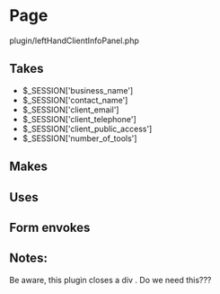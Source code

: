 # Page
plugin/leftHandClientInfoPanel.php
## Takes
* $_SESSION['business_name']
* $_SESSION['contact_name']
* $_SESSION['client_email']
* $_SESSION['client_telephone']
* $_SESSION['client_public_access']
* $_SESSION['number_of_tools']

## Makes

## Uses

## Form envokes

## Notes:
Be aware, this plugin closes a div </div>. Do we need this???
